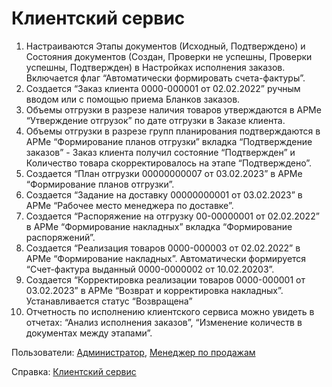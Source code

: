 #  Клиентский сервис

1. Настраиваются Этапы документов (Исходный, Подтверждено) и Состояния документов (Создан, Проверки не успешны, Проверки успешны, Подтвержден) в Настройках исполнения заказов. Включается флаг “Автоматически формировать счета-фактуры”.
2. Создается “Заказ клиента 0000-000001 от 02.02.2022” ручным вводом или с помощью приема Бланков заказов.
3. Объемы отгрузки в разрезе наличия товаров утверждаются в АРМе “Утверждение отгрузок” по дате отгрузки в Заказе клиента.
4. Объемы отгрузки в разрезе групп планирования подтверждаются в АРМе “Формирование планов отгрузки” вкладка “Подтверждение заказов” - Заказ клиента получил состояние “Подтвержден” и Количество товара скорректировалось на этапе “Подтверждено”.
5. Создается “План отгрузки 00000000007 от 03.02.2023” в АРМе “Формирование планов отгрузки”.
6. Создается “Задание на доставку 00000000001 от 03.02.2023” в АРМе “Рабочее место менеджера по доставке”.
7. Создается “Распоряжение на отгрузку 00-00000001 от 02.02.2022” в АРМе “Формирование накладных” вкладка “Формирование распоряжений”.
8. Создается “Реализация товаров 0000-000003 от 02.02.2022” в АРМе “Формирование накладных”. Автоматически формируется “Счет-фактура выданный 0000-0000002 от 10.02.20203”.
9. Создается “Корректировка реализации товаров 0000-000001 от 03.02.2023” в АРМе “Возврат и корректировка накладных”. Устанавливается статус “Возвращена”
10. Отчетность по исполнению клиентского сервиса можно увидеть в отчетах: “Анализ исполнения заказов”, “Изменение количеств в документах между этапами”.

Пользователи: [Администратор](../Users/Administrator.md), [Менеджер по продажам](../Users/SalesManager.md)

Справка: <a href="https://konstanta-it.github.io/erp4food/CRM/CustomerService/CustomerServiceScheme/" target="_blank"> Клиентский сервис </a>